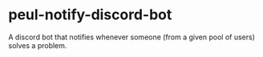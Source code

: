 # peul-notify-discord-bot

A discord bot that notifies whenever someone (from a given pool of users) solves a problem.
